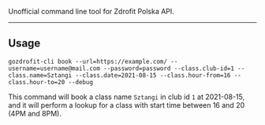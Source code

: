 Unofficial command line tool for Zdrofit Polska API.

---

## Usage

```
gozdrofit-cli book --url=https://example.com/ --username=username@mail.com --password=password --class.club-id=1 --class.name=Sztangi --class.date=2021-08-15 --class.hour-from=16 --class.hour-to=20 --debug
```
This command will book a class name `Sztangi` in club id `1` at 2021-08-15, and it will perform a lookup for a class with start time between 16 and 20 (4PM and 8PM).
